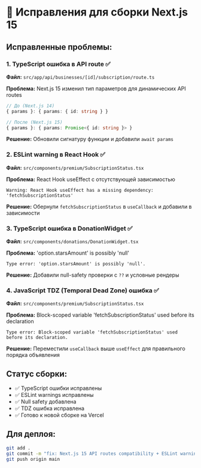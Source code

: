 # 🔧 Исправления для сборки Next.js 15

## Исправленные проблемы:

### 1. **TypeScript ошибка в API route** ✅
**Файл:** `src/app/api/businesses/[id]/subscription/route.ts`

**Проблема:** Next.js 15 изменил тип параметров для динамических API routes
```typescript
// До (Next.js 14)
{ params }: { params: { id: string } }

// После (Next.js 15) 
{ params }: { params: Promise<{ id: string }> }
```

**Решение:** Обновили сигнатуру функции и добавили `await params`

### 2. **ESLint warning в React Hook** ✅
**Файл:** `src/components/premium/SubscriptionStatus.tsx`

**Проблема:** React Hook useEffect с отсутствующей зависимостью
```
Warning: React Hook useEffect has a missing dependency: 'fetchSubscriptionStatus'
```

**Решение:** Обернули `fetchSubscriptionStatus` в `useCallback` и добавили в зависимости

### 3. **TypeScript ошибка в DonationWidget** ✅
**Файл:** `src/components/donations/DonationWidget.tsx`

**Проблема:** 'option.starsAmount' is possibly 'null'
```
Type error: 'option.starsAmount' is possibly 'null'.
```

**Решение:** Добавили null-safety проверки с `??` и условные рендеры

### 4. **JavaScript TDZ (Temporal Dead Zone) ошибка** ✅
**Файл:** `src/components/premium/SubscriptionStatus.tsx`

**Проблема:** Block-scoped variable 'fetchSubscriptionStatus' used before its declaration
```
Type error: Block-scoped variable 'fetchSubscriptionStatus' used before its declaration.
```

**Решение:** Переместили `useCallback` выше `useEffect` для правильного порядка объявления

## Статус сборки:
- ✅ TypeScript ошибки исправлены
- ✅ ESLint warnings исправлены  
- ✅ Null safety добавлена
- ✅ TDZ ошибка исправлена
- ✅ Готово к новой сборке на Vercel

## Для деплоя:
```bash
git add .
git commit -m "fix: Next.js 15 API routes compatibility + ESLint warnings"
git push origin main
```
